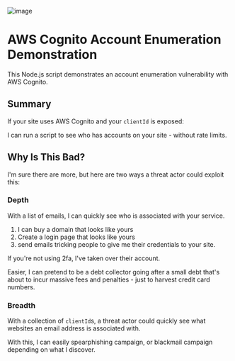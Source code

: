 ![image](https://github.com/JWally/ezp0wn/assets/2482935/9e6cdfba-4115-4a01-a0b0-cf9789681c87)


# AWS Cognito Account Enumeration Demonstration

This Node.js script demonstrates an account enumeration vulnerability with AWS Cognito.

## Summary

If your site uses AWS Cognito and your `clientId` is exposed:

I can run a script to see who has accounts on your site - without rate limits.

## Why Is This Bad?

I'm sure there are more, but here are two ways a threat actor could exploit this:

### Depth

With a list of emails, I can quickly see who is associated with your service. 
1. I can buy a domain that looks like yours
2. Create a login page that looks like yours
3. send emails tricking people to give me their credentials to your site.
  
If you're not using 2fa, I've taken over their account.

Easier, I can pretend to be a debt collector going after a small debt that's about to incur massive fees and penalties - just to harvest credit card numbers.

### Breadth

With a collection of `clientId`s, a threat actor could quickly see what websites an email address is associated with. 

With this, I can easily spearphishing campaign, or blackmail campaign depending on what I discover.
